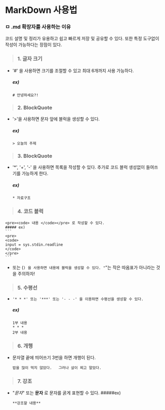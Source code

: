 # MarkDown 사용법
### ㅁ .md 확장자를 사용하는 이유
코드 설명 및 정리가 유용하고 쉽고 빠르게 저장 및 공유할 수 있다.
또한 특정 도구없이 작성이 가능하다는 장점이 있다.
    
    
> ### 1. 글자 크기
* '#' 을 사용하면 크기를 조절할 수 있고 최대 6개까지 사용 가능하다.
    ##### ex)
    ```
    # 안녕하세요?!
    ```

> ### 2. BlockQuote
* '>'을 사용하면 문자 앞에 블럭을 생성할 수 있다.
    ##### ex)
    ```
    > 오늘의 주제
    ```

> ### 3. BlockQuote
* '*', '+', '-' 을 사용하면 목록을 작성할 수 있다.
    추가로 코드 블럭 생성없이 들여쓰기를 가능하게 한다.
    ##### ex)
    ```
    * 자료구조
    ```

> ### 4. 코드 블럭
    <pre><code> 내용 </code></pre> 로 작성할 수 있다.
    ##### ex)
    ```
    <pre>
    <code>
    input = sys.stdin.readline
    </code>
    </pre>
    ```
* 또는 (```) 을 사용하면 내용에 블럭을 생성할 수 있다.
    "```"는 작은 따옴표가 아니라는 것을 주의하자!


> ### 5. 수평선
* ```'* * *' 또는 '***' 또는 '- - -' 을 이용하면 수평선을 생성할 수 있다.```
    ##### ex)
    ```
    1부 내용
    * * *
    2부 내용
    ```
    
> ### 6. 개행
* 문자열 끝에 띄어쓰기 3번을 하면 개행이 된다.
    ```
    밥을 많이 먹지 않았다.   그러나 살이 찌고 말았다.
    ```
    
> ### 7. 강조
* "*문자*" 또는 **문자** 로 문자를 굵게 표현할 수 있다.
    #####ex)
    ```
    **강조할 내용**
    ```
 
 
 

